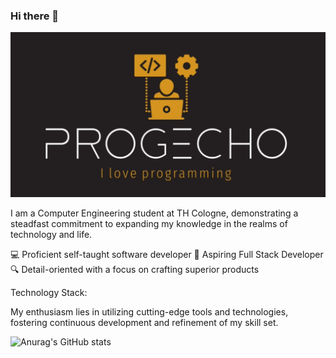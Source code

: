### Hi there 👋

![Alt text](https://github.com/ProgEcho/ProgEcho/blob/main/MyLogo.png)

I am a Computer Engineering student at TH Cologne, demonstrating a steadfast commitment to expanding my knowledge in the realms of technology and life.

💻 Proficient self-taught software developer
🚀 Aspiring Full Stack Developer
🔍 Detail-oriented with a focus on crafting superior products

Technology Stack:

My enthusiasm lies in utilizing cutting-edge tools and technologies, fostering continuous development and refinement of my skill set.

![Anurag's GitHub stats](https://github-readme-stats.vercel.app/api?username=ProgEcho&show_icons=true&theme=dark)
